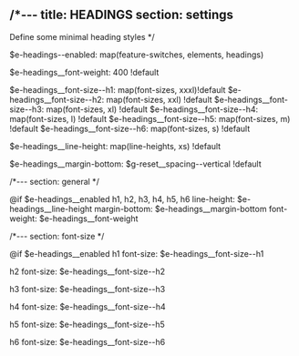 /*---
title: HEADINGS
section: settings
---
Define some minimal heading styles
*/

$e-headings--enabled: map(feature-switches, elements, headings)

$e-headings__font-weight: 400 !default

$e-headings__font-size--h1: map(font-sizes, xxxl)!default
$e-headings__font-size--h2: map(font-sizes, xxl) !default
$e-headings__font-size--h3: map(font-sizes, xl) !default
$e-headings__font-size--h4: map(font-sizes, l) !default
$e-headings__font-size--h5: map(font-sizes, m) !default
$e-headings__font-size--h6: map(font-sizes, s) !default

$e-headings__line-height: map(line-heights, xs) !default

$e-headings__margin-bottom: $g-reset__spacing--vertical !default

/*---
section: general
*/

@if $e-headings__enabled
  h1,
  h2,
  h3,
  h4,
  h5,
  h6
    line-height: $e-headings__line-height
    margin-bottom: $e-headings__margin-bottom
    font-weight: $e-headings__font-weight

/*---
section: font-size
*/

@if $e-headings__enabled
  h1
    font-size: $e-headings__font-size--h1

  h2
    font-size: $e-headings__font-size--h2

  h3
    font-size: $e-headings__font-size--h3

  h4
    font-size: $e-headings__font-size--h4

  h5
    font-size: $e-headings__font-size--h5

  h6
    font-size: $e-headings__font-size--h6
